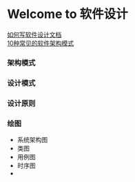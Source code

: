 
# Welcome to 软件设计

[如何写软件设计文档](https://developer.aliyun.com/article/9195)<br>
[10种常见的软件架构模式](https://www.cnblogs.com/IcanFixIt/p/7518146.html)<br>

### 架构模式

### 设计模式

### 设计原则

### 绘图
* 系统架构图
* 类图
* 用例图
* 时序图
* 
